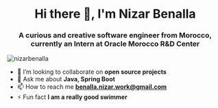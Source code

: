 <h1 align="center">Hi there 👋, I'm Nizar Benalla</h1>
<h3 align="center">A curious and creative software engineer from Morocco, currently an Intern at Oracle Morocco R&D Center</h3>

<p align="left"> <img src="https://komarev.com/ghpvc/?username=nizarbenalla&label=Profile%20views&color=0e75b6&style=flat" alt="nizarbenalla" /> </p>

- 👯 I’m looking to collaborate on **open source projects**
- 💬 Ask me about **Java, Spring Boot**
- 📫 How to reach me **benalla.nizar.work@gmail.com**
- ⚡ Fun fact **I am a really good swimmer**
